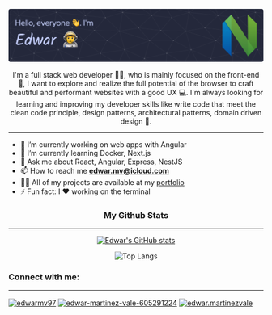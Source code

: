 ![Header](header.png)

<p align="center">
  I'm a full stack web developer 🧑‍💻, who is mainly focused on the front-end 💄, I want to explore and realize the full potential of the browser to craft beautiful and performant websites with a good UX 💻. I'm always looking for learning and improving my developer skills like write code that meet the clean code principle, design patterns, architectural patterns, domain driven design 👷.
</p>

<hr />

* 🔭 I’m currently working on web apps with Angular
* 🌱 I’m currently learning Docker, Next.js
* 💬 Ask me about React, Angular, Express, NestJS
* 📫 How to reach me **edwar.mv@icloud.com**
* 👨‍💻 All of my projects are available at my [portfolio](https://edwarmv.github.io/portfolio/)
* ⚡ Fun fact: I ❤️ working on the terminal

<h3 align="center">My Github Stats</h3>

<hr />

<div align="center">

  [![Edwar's GitHub stats](https://github-readme-stats.vercel.app/api?username=edwarmv&show_icons=true&theme=tokyonight)](https://github.com/anuraghazra/github-readme-stats)

  ![Top Langs](https://github-readme-stats.vercel.app/api/top-langs/?username=edwarmv&layout=compact&theme=tokyonight)

</div>

<h3 align="left">Connect with me:</h3>

<hr />

<p align="left">
  <a href="https://twitter.com/edwarmv97" target="blank"><img align="center" src="https://raw.githubusercontent.com/rahuldkjain/github-profile-readme-generator/master/src/images/icons/Social/twitter.svg" alt="edwarmv97" height="30" width="40" /></a>
  <a href="https://linkedin.com/in/edwar-martinez-vale-605291224" target="blank"><img align="center" src="https://raw.githubusercontent.com/rahuldkjain/github-profile-readme-generator/master/src/images/icons/Social/linked-in-alt.svg" alt="edwar-martinez-vale-605291224" height="30" width="40" /></a>
  <a href="https://instagram.com/edwar.martinezvale" target="blank"><img align="center" src="https://raw.githubusercontent.com/rahuldkjain/github-profile-readme-generator/master/src/images/icons/Social/instagram.svg" alt="edwar.martinezvale" height="30" width="40" /></a>
</p>
